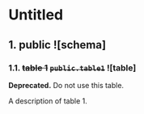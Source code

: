 # Untitled

## 1. public ![schema]

### 1.1. ~~table 1~~ ~~`public.table1`~~ ![table]

**Deprecated.** Do not use this table.

A description of table 1.
